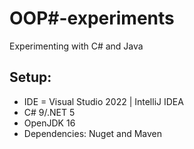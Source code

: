 # OOP#-experiments
Experimenting with C# and Java

## Setup:
* IDE = Visual Studio 2022 | IntelliJ IDEA
* C# 9/.NET 5
* OpenJDK 16
* Dependencies: Nuget and Maven
